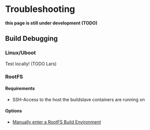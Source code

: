 # Troubleshooting
**this page is still under development (TODO)**

## Build Debugging

### Linux/Uboot
Test locally! (TODO Lars)

### RootFS

#### Requirements
* SSH-Access to the host the buildslave containers are running on

#### Options
* [Manually enter a RootFS Build Environment](rootfs/entering-build-environment)


